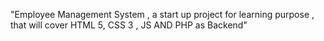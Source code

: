 "Employee Management System , a start up project for learning purpose , that will cover HTML 5, CSS 3 , JS AND PHP as Backend" 
